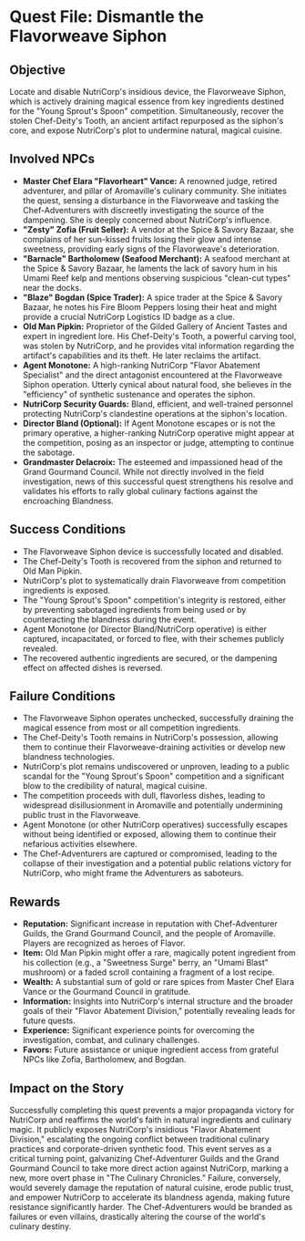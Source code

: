 # Quest File: Dismantle the Flavorweave Siphon

## Objective
Locate and disable NutriCorp's insidious device, the Flavorweave Siphon, which is actively draining magical essence from key ingredients destined for the "Young Sprout's Spoon" competition. Simultaneously, recover the stolen Chef-Deity's Tooth, an ancient artifact repurposed as the siphon's core, and expose NutriCorp's plot to undermine natural, magical cuisine.

## Involved NPCs

*   **Master Chef Elara "Flavorheart" Vance:** A renowned judge, retired adventurer, and pillar of Aromaville's culinary community. She initiates the quest, sensing a disturbance in the Flavorweave and tasking the Chef-Adventurers with discreetly investigating the source of the dampening. She is deeply concerned about NutriCorp's influence.
*   **"Zesty" Zofia (Fruit Seller):** A vendor at the Spice & Savory Bazaar, she complains of her sun-kissed fruits losing their glow and intense sweetness, providing early signs of the Flavorweave's deterioration.
*   **"Barnacle" Bartholomew (Seafood Merchant):** A seafood merchant at the Spice & Savory Bazaar, he laments the lack of savory hum in his Umami Reef kelp and mentions observing suspicious "clean-cut types" near the docks.
*   **"Blaze" Bogdan (Spice Trader):** A spice trader at the Spice & Savory Bazaar, he notes his Fire Bloom Peppers losing their heat and might provide a crucial NutriCorp Logistics ID badge as a clue.
*   **Old Man Pipkin:** Proprietor of the Gilded Gallery of Ancient Tastes and expert in ingredient lore. His Chef-Deity's Tooth, a powerful carving tool, was stolen by NutriCorp, and he provides vital information regarding the artifact's capabilities and its theft. He later reclaims the artifact.
*   **Agent Monotone:** A high-ranking NutriCorp "Flavor Abatement Specialist" and the direct antagonist encountered at the Flavorweave Siphon operation. Utterly cynical about natural food, she believes in the "efficiency" of synthetic sustenance and operates the siphon.
*   **NutriCorp Security Guards:** Bland, efficient, and well-trained personnel protecting NutriCorp's clandestine operations at the siphon's location.
*   **Director Bland (Optional):** If Agent Monotone escapes or is not the primary operative, a higher-ranking NutriCorp operative might appear at the competition, posing as an inspector or judge, attempting to continue the sabotage.
*   **Grandmaster Delacroix:** The esteemed and impassioned head of the Grand Gourmand Council. While not directly involved in the field investigation, news of this successful quest strengthens his resolve and validates his efforts to rally global culinary factions against the encroaching Blandness.

## Success Conditions

*   The Flavorweave Siphon device is successfully located and disabled.
*   The Chef-Deity's Tooth is recovered from the siphon and returned to Old Man Pipkin.
*   NutriCorp's plot to systematically drain Flavorweave from competition ingredients is exposed.
*   The "Young Sprout's Spoon" competition's integrity is restored, either by preventing sabotaged ingredients from being used or by counteracting the blandness during the event.
*   Agent Monotone (or Director Bland/NutriCorp operative) is either captured, incapacitated, or forced to flee, with their schemes publicly revealed.
*   The recovered authentic ingredients are secured, or the dampening effect on affected dishes is reversed.

## Failure Conditions

*   The Flavorweave Siphon operates unchecked, successfully draining the magical essence from most or all competition ingredients.
*   The Chef-Deity's Tooth remains in NutriCorp's possession, allowing them to continue their Flavorweave-draining activities or develop new blandness technologies.
*   NutriCorp's plot remains undiscovered or unproven, leading to a public scandal for the "Young Sprout's Spoon" competition and a significant blow to the credibility of natural, magical cuisine.
*   The competition proceeds with dull, flavorless dishes, leading to widespread disillusionment in Aromaville and potentially undermining public trust in the Flavorweave.
*   Agent Monotone (or other NutriCorp operatives) successfully escapes without being identified or exposed, allowing them to continue their nefarious activities elsewhere.
*   The Chef-Adventurers are captured or compromised, leading to the collapse of their investigation and a potential public relations victory for NutriCorp, who might frame the Adventurers as saboteurs.

## Rewards

*   **Reputation:** Significant increase in reputation with Chef-Adventurer Guilds, the Grand Gourmand Council, and the people of Aromaville. Players are recognized as heroes of Flavor.
*   **Item:** Old Man Pipkin might offer a rare, magically potent ingredient from his collection (e.g., a "Sweetness Surge" berry, an "Umami Blast" mushroom) or a faded scroll containing a fragment of a lost recipe.
*   **Wealth:** A substantial sum of gold or rare spices from Master Chef Elara Vance or the Gourmand Council in gratitude.
*   **Information:** Insights into NutriCorp's internal structure and the broader goals of their "Flavor Abatement Division," potentially revealing leads for future quests.
*   **Experience:** Significant experience points for overcoming the investigation, combat, and culinary challenges.
*   **Favors:** Future assistance or unique ingredient access from grateful NPCs like Zofia, Bartholomew, and Bogdan.

## Impact on the Story

Successfully completing this quest prevents a major propaganda victory for NutriCorp and reaffirms the world's faith in natural ingredients and culinary magic. It publicly exposes NutriCorp's insidious "Flavor Abatement Division," escalating the ongoing conflict between traditional culinary practices and corporate-driven synthetic food. This event serves as a critical turning point, galvanizing Chef-Adventurer Guilds and the Grand Gourmand Council to take more direct action against NutriCorp, marking a new, more overt phase in "The Culinary Chronicles." Failure, conversely, would severely damage the reputation of natural cuisine, erode public trust, and empower NutriCorp to accelerate its blandness agenda, making future resistance significantly harder. The Chef-Adventurers would be branded as failures or even villains, drastically altering the course of the world's culinary destiny.